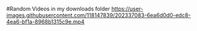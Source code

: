 #Random Videos in my downloads folder
https://user-images.githubusercontent.com/118147839/202337083-6ea6d0d0-edc8-4ea6-bf1a-8968b1315c9e.mp4
